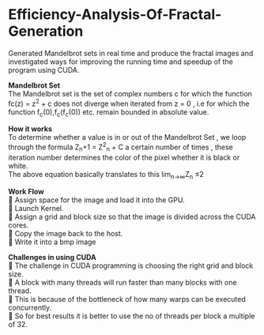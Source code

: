 # Efficiency-Analysis-Of-Fractal-Generation
Generated Mandelbrot sets in real time and produce the fractal images and investigated ways for improving the running time and speedup of the program using CUDA. 

**Mandelbrot Set**<br />
The Mandelbrot set is the set of complex numbers c for which the function fc(z) = z<sup>2</sup> + c does not diverge when iterated from z = 0 , i.e for which the function f<sub>c</sub>(0),f<sub>c</sub>(f<sub>c</sub>(0)) etc. remain bounded in absolute value.

**How it works**<br />
To determine whether a value is in or out of the Mandelbrot Set , we loop through the formula Z<sub>n</sub>+1 = Z<sup>2</sup><sub>n</sub> + C a certain number of times , these iteration number determines the color of the pixel whether it is black or white.<br /> 
The above equation basically translates to this lim<sub>n->∞</sub>Z<sub>n</sub> ≤2

**Work Flow** <br />
 Assign space for the image and load it into the GPU.<br />  Launch Kernel.<br/>  Assign a grid and block size so that the image is divided across the CUDA cores.<br />  Copy the image back to the host.<br />  Write it into a bmp image<br />

**Challenges in using CUDA**<br />
 The challenge in CUDA programming is choosing the right grid and block size.<br />  A block with many threads will run faster than many blocks with one thread.<br />  This is because of the bottleneck of how many warps can be executed concurrently.<br />  So for best results it is better to use the no of threads per block a multiple of 32.<br />
